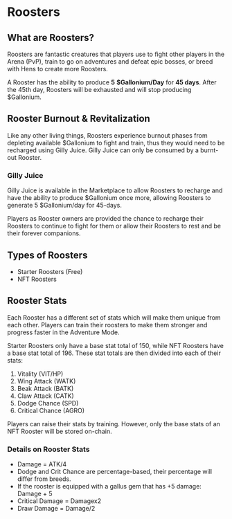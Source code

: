 # Roosters

## What are Roosters?

Roosters are fantastic creatures that players use to fight other players in the Arena (PvP), train to go on adventures and defeat epic bosses, or breed with Hens to create more Roosters.

A Rooster has the ability to produce **5** **$Gallonium/Day** for **45 days**. After the 45th day, Roosters will be exhausted and will stop producing $Gallonium.

## Rooster Burnout & Revitalization

Like any other living things, Roosters experience burnout phases from depleting available $Gallonium to fight and train, thus they would need to be recharged using Gilly Juice. Gilly Juice can only be consumed by a burnt-out Rooster.

### Gilly Juice

Gilly Juice is available in the Marketplace to allow Roosters to recharge and have the ability to produce $Gallonium once more, allowing Roosters to generate 5 $Gallonium/day for 45-days.

Players as Rooster owners are provided the chance to recharge their Roosters to continue to fight for them or allow their Roosters to rest and be their forever companions.

## Types of Roosters

- Starter Roosters (Free)
- NFT Roosters

## Rooster Stats

Each Rooster has a different set of stats which will make them unique from each other. Players can train their roosters to make them stronger and progress faster in the Adventure Mode.

Starter Roosters only have a base stat total of 150, while NFT Roosters have a base stat total of 196. These stat totals are then divided into each of their stats:

1. Vitality (VIT/HP)
2. Wing Attack (WATK)
3. Beak Attack (BATK)
4. Claw Attack (CATK)
5. Dodge Chance (SPD)
6. Critical Chance (AGRO)

Players can raise their stats by training. However, only the base stats of an NFT Rooster will be stored on-chain.

### Details on Rooster Stats

- Damage = ATK/4
- Dodge and Crit Chance are percentage-based, their percentage will differ from breeds.
- If the rooster is equipped with a gallus gem that has +5 damage: Damage + 5
- Critical Damage = Damagex2
- Draw Damage = Damage/2
